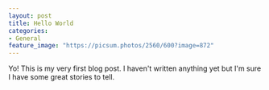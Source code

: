 ```yaml
---
layout: post
title: Hello World
categories:
- General
feature_image: "https://picsum.photos/2560/600?image=872"
---
```


Yo! This is my very first blog post. I haven't written anything yet but I'm sure I have some great stories to tell.
